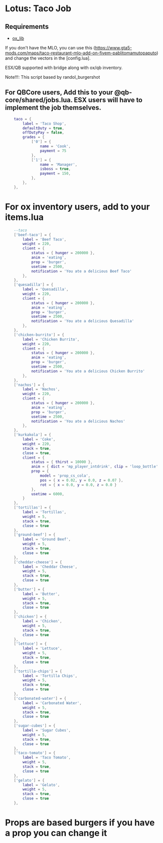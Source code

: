 # Lotus: Taco Job 

## Requirements

* [ox_lib](https://github.com/overextended/ox_lib/releases/)

If you don't have the MLO, you can use this (https://www.gta5-mods.com/maps/taco-restaurant-mlo-add-on-fivem-pablitomamutopaputo) and change the vectors in the [config.lua].

ESX/QB supported with bridge along with ox/qb inventory.

Note!!!: This script based by randol_burgershot 

## For QBCore users, Add this to your @qb-core/shared/jobs.lua. ESX users will have to implement the job themselves.
```lua
	taco = {
		label = 'Taco Shop',
		defaultDuty = true,
		offDutyPay = false,
		grades = {
            ['0'] = {
                name = 'Cook',
                payment = 75
            },
            ['1'] = {
                name = 'Manager',
                isboss = true,
                payment = 150,
            },
        },
	},
```

# For ox inventory users, add to your items.lua 
```lua
	--taco
	['beef-taco'] = {
		label = 'Beef Taco',
		weight = 220,
		client = {
			status = { hunger = 200000 },
			anim = 'eating',
			prop = 'burger',
			usetime = 2500,
			notification = 'You ate a delicious Beef Taco'
		},
	},
	['quesadilla'] = {
		label = 'Quesadilla',
		weight = 220,
		client = {
			status = { hunger = 200000 },
			anim = 'eating',
			prop = 'burger',
			usetime = 2500,
			notification = 'You ate a delicious Quesadilla'
		},
	},
	['chicken-burrito'] = {
		label = 'Chicken Burrito',
		weight = 220,
		client = {
			status = { hunger = 200000 },
			anim = 'eating',
			prop = 'burger',
			usetime = 2500,
			notification = 'You ate a delicious Chicken Burrito'
		},
	},
	['nachos'] = {
		label = 'Nachos',
		weight = 220,
		client = {
			status = { hunger = 200000 },
			anim = 'eating',
			prop = 'burger',
			usetime = 2500,
			notification = 'You ate a delicious Nachos'
		},
	},
	['kurkakola'] = {
		label = 'Coke',
		weight = 220,
		stack = true,
		close = true,
		client = {
			status = { thirst = 10000 },
			anim = { dict = 'mp_player_intdrink', clip = 'loop_bottle' },
			prop = {
				model = 'prop_cs_cola',
				pos = { x = 0.02, y = 0.0, z = 0.07 },
				rot = { x = 0.0, y = 0.0, z = 0.0 }
			},
			usetime = 6000,
		}
	},
	['tortillas'] = {
		label = 'Tortillas',
		weight = 5,
		stack = true,
		close = true
	},
	['ground-beef'] = {
		label = 'Ground Beef',
		weight = 5,
		stack = true,
		close = true
	},
	['cheddar-cheese'] = {
		label = 'Cheddar Cheese',
		weight = 5,
		stack = true,
		close = true
	},
	['butter'] = {
		label = 'Butter',
		weight = 5,
		stack = true,
		close = true
	},
	['chicken'] = {
		label = 'Chicken',
		weight = 5,
		stack = true,
		close = true
	},
	['lettuce'] = {
		label = 'Lettuce',
		weight = 5,
		stack = true,
		close = true
	},
	['tortilla-chips'] = {
		label = 'Tortilla Chips',
		weight = 5,
		stack = true,
		close = true
	},
	['carbonated-water'] = {
		label = 'Carbonated Water',
		weight = 5,
		stack = true,
		close = true
	},
	['sugar-cubes'] = {
		label = 'Sugar Cubes',
		weight = 5,
		stack = true,
		close = true
	},
	['taco-tomato'] = {
		label = 'Taco Tomato',
		weight = 5,
		stack = true,
		close = true
	},
	['gelato'] = {
		label = 'Gelato',
		weight = 5,
		stack = true,
		close = true
	},
```
# Props are based burgers if you have a prop you can change it